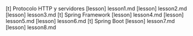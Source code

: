 [t] Protocolo HTTP y servidores
[lesson] lesson1.md
[lesson] lesson2.md
[lesson] lesson3.md
[t] Spring Framework
[lesson] lesson4.md
[lesson] lesson5.md
[lesson] lesson6.md
[t] Spring Boot
[lesson] lesson7.md
[lesson] lesson8.md
